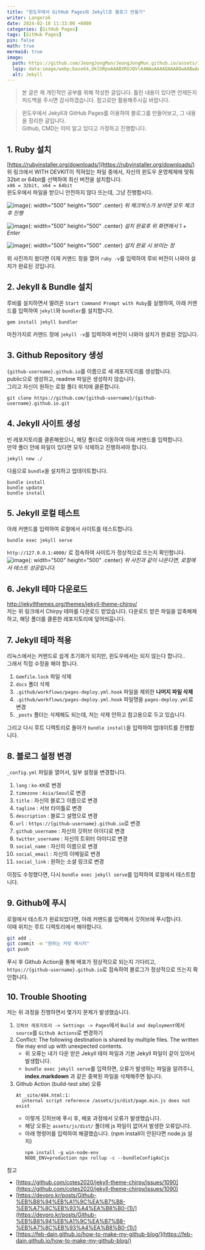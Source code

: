```yaml
---
title: "윈도우에서 GitHub Pages와 Jekyll로 블로그 만들기"
writer: Langerak
date: 2024-02-10 11:33:00 +0800
categories: [GitHub Pages]
tags: [GitHub Pages]
pin: false
math: true
mermaid: true
image:
  path: https://github.com/JeongJongMun/JeongJongMun.github.io/assets/101979073/e3a98d9d-de55-4a7d-b0c4-2c945e9fa107
  lqip: data:image/webp;base64,UklGRpoAAABXRUJQVlA4WAoAAAAQAAAADwAABwAAQUxQSDIAAAARL0AmbZurmr57yyIiqE8oiG0bejIYEQTgqiDA9vqnsUSI6H+oAERp2HZ65qP/VIAWAFZQOCBCAAAA8AEAnQEqEAAIAAVAfCWkAALp8sF8rgRgAP7o9FDvMCkMde9PK7euH5M1m6VWoDXf2FkP3BqV0ZYbO6NA/VFIAAAA
  alt: Jekyll
---
```


> 본 글은 제 개인적인 공부를 위해 작성한 글입니다. 틀린 내용이 있다면 언제든지 피드백을 주시면 감사하겠습니다. 참고로만 활용해주시길 바랍니다.   

> 윈도우에서 Jekyll과 GitHub Pages를 이용하여 블로그를 만들어보고, 그 내용을 정리한 글입니다.  
> Github, CMD는 이미 알고 있다고 가정하고 진행합니다.

## 1. Ruby 설치

[https://rubyinstaller.org/downloads/](https://rubyinstaller.org/downloads/)   
위 링크에서 WITH DEVKIT이 적혀있는 파일 중에서, 자신의 윈도우 운영체제에 맞춰 32bit or 64bit를 선택하여 최신 버전을 설치합니다.  
`x86 = 32bit, x64 = 64bit`  
윈도우에서 파일을 받으니 안전하지 않다 뜨는데, 그냥 진행합시다.

![image](https://github.com/JeongJongMun/JeongJongMun.github.io/assets/101979073/8bf295c6-7caa-496f-9d1c-93f9254632a5){: width="500" height="500" .center} 
_위 체크박스가 보이면 모두 체크 후 진행_

![image](https://github.com/JeongJongMun/JeongJongMun.github.io/assets/101979073/353c9fbb-d21b-4cb9-b0d5-fce66be95be6){: width="500" height="500" .center}
_설치 완료후 위 화면에서 1 + Enter_

![image](https://github.com/JeongJongMun/JeongJongMun.github.io/assets/101979073/9b3808a0-511b-482d-95dd-7af942de8eb5){: width="500" height="500" .center}
_설치 완료 시 보이는 창_

위 사진까지 왔다면 이제 커맨드 창을 열어 `ruby -v`를 입력하여 루비 버전이 나와야 설치가 완료된 것입니다.

## 2. Jekyll & Bundle 설치

루비를 설치하면서 딸려온 `Start Command Prompt with Ruby`를 실행하여, 아래 커맨드를 입력하여 `jekyll`와 `bundler`를 설치합니다.
```shell
gem install jekyll bundler
```
마찬가지로 커맨드 창에 `jekyll -v`를 입력하여 버전이 나와야 설치가 완료된 것입니다.

## 3. Github Repository 생성

`{github-username}.github.io`를 이름으로 새 레포지토리를 생성합니다.  
public으로 생성하고, readme 파일은 생성하지 않습니다.  
그리고 자신이 원하는 로컬 폴더 위치에 클론합니다.

```shell
git clone https://github.com/{github-username}/{github-username}.github.io.git
```

## 4. Jekyll 사이트 생성

빈 레포지토리를 클론해왔으니, 해당 폴더로 이동하여 아래 커맨드를 입력합니다.   
만약 폴더 안에 파일이 있다면 모두 삭제하고 진행하셔야 합니다.

```shell
jekyll new ./
```

다음으로 `bundle`을 설치하고 업데이트합니다.

```shell
bundle install
bundle update
bundle install
```

## 5. Jekyll 로컬 테스트

아래 커맨드를 입력하여 로컬에서 사이트를 테스트합니다.

```shell
bundle exec jekyll serve
```

`http://127.0.0.1:4000/` 로 접속하여 사이트가 정상적으로 뜨는지 확인합니다.
![image](https://github.com/JeongJongMun/JeongJongMun.github.io/assets/101979073/d8106137-073a-4169-b2cd-a392da752f94){: width="500" height="500" .center}
_위 사진과 같이 나온다면, 로컬에서 테스트 성공입니다._

## 6. Jekyll 테마 다운로드

http://jekyllthemes.org/themes/jekyll-theme-chirpy/  
저는 위 링크에서 Chirpy 테마를 다운로드 받았습니다.
다운로드 받은 파일을 압축해제하고, 해당 폴더를 클론한 레포지토리에 덮어씌웁니다.

## 7. Jekyll 테마 적용

리눅스에서는 커맨드로 쉽게 초기화가 되지만, 윈도우에서는 되지 않는다 합니다..  
그래서 직접 수정을 해야 합니다.

1. `Gemfile.lock` 파일 삭제
2. `docs` 폴더 삭제
3. `.github/workflows/pages-deploy.yml.hook` 파일을 제외한 **나머지 파일 삭제**
4. `.github/workflows/pages-deploy.yml.hook` 파일명을 `pages-deploy.yml`로 변경
5. `_posts` 폴더는 삭제해도 되는데, 저는 삭제 안하고 참고용으로 두고 있습니다.

그리고 다시 루트 디렉토리로 돌아가 `bundle install`을 입력하여 업데이트를 진행합니다.

## 8. 블로그 설정 변경

`_config.yml` 파일을 열어서, 일부 설정을 변경합니다.

1. `lang` : `ko-KR`로 변경
2. `timezone` : `Asia/Seoul`로 변경
3. `title` : 자신의 블로그 이름으로 변경
4. `tagline` : 서브 타이틀로 변경
5. `description` : 블로그 설명으로 변경
6. `url` : `https://{github-username}.github.io`로 변경
7. `github_username` : 자신의 깃허브 아이디로 변경
8. `twitter_username` : 자신의 트위터 아이디로 변경
9. `social_name` : 자신의 이름으로 변경
10. `social_email` : 자신의 이메일로 변경
11. `social_link` : 원하는 소셜 링크로 변경

이정도 수정했다면, 다시 `bundle exec jekyll serve`를 입력하여 로컬에서 테스트합니다.

## 9. Github에 푸시

로컬에서 테스트가 완료되었다면, 아래 커맨드를 입력해서 깃허브에 푸시합니다.  
이때 위치는 루트 디렉토리에서 해야합니다.

```bash
git add .
git commit -m "원하는 커밋 메시지"
git push
```

푸시 후 Github Action을 통해 배포가 정상적으로 되는지 기다리고, `https://{github-username}.github.io`로 접속하여 블로그가 정상적으로 뜨는지 확인합니다.

## 10. Trouble Shooting

저는 위 과정을 진행하면서 몇가지 문제가 발생했습니다.

1. `깃허브 레포지토리 -> Settings -> Pages`에서 `Build and deployment`에서 `source`를 `Github Actions`로 변경하기
2. Conflict: The following destination is shared by multiple files. The written file may end up with unexpected contents.
   - 위 오류는 내가 다운 받은 Jekyll 테마 파일과 기본 Jekyll 파일이 같이 있어서 발생합니다.
   - `bundle exec jekyll serve`를 입력하면, 오류가 발생하는 파일을 알려주니, **index.markdown** 과 같은 중복된 파일을 삭제해주면 됩니다.
3. Github Action (build-test site) 오류
   ```
   At _site/404.html:1:
     internal script reference /assets/js/dist/page.min.js does not exist
   ```
   - 이렇게 깃허브에 푸시 후, 배포 과정에서 오류가 발생했습니다.
   - 해당 오류는 `assets/js/dist/` 폴더에 js 파일이 없어서 발생한 오류입니다.
   - 아래 명령어를 입력하여 해결했습니다. (npm install이 안된다면 node.js 설치)
     ```shell
     npm install -g win-node-env
     NODE_ENV=production npx rollup -c --bundleConfigAsCjs
     ```

참고

- [https://github.com/cotes2020/jekyll-theme-chirpy/issues/1090](https://github.com/cotes2020/jekyll-theme-chirpy/issues/1090)
- [https://devpro.kr/posts/Github-%EB%B8%94%EB%A1%9C%EA%B7%B8-%EB%A7%8C%EB%93%A4%EA%B8%B0-(1)/](https://devpro.kr/posts/Github-%EB%B8%94%EB%A1%9C%EA%B7%B8-%EB%A7%8C%EB%93%A4%EA%B8%B0-(1)/)
- [https://feb-dain.github.io/how-to-make-my-github-blog/](https://feb-dain.github.io/how-to-make-my-github-blog/)

